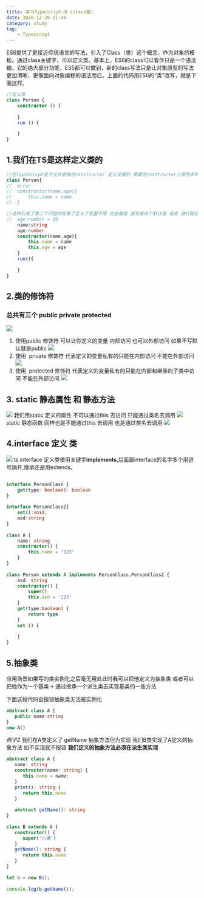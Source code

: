 ```yaml
---
title: 学习Typescript-8 (class类)
date: 2020-12-26 21:45
category: study
tag: 
	- Typescript
---
```

ES6提供了更接近传统语言的写法，引入了Class（类）这个概念，作为对象的模板。通过class关键字，可以定义类。基本上，ES6的class可以看作只是一个语法糖，它的绝大部分功能，ES5都可以做到，新的class写法只是让对象原型的写法更加清晰、更像面向对象编程的语法而已。上面的代码用ES6的“类”改写，就是下面这样。
```ts
//定义类
class Person {
    constructor () {
    
    }
    run () {
        
    }
}
```

## 1.我们在TS是这样定义类的
```ts
//在TypeScript是不允许直接在constructor 定义变量的 需要在constructor上面先声明
class Person{
//	error
//	constructor(name,age){
//		this.name = name
//	}

//这样引发了第二个问题你如果了定义了变量不用 也会报错 通常是给个默认值 或者 进行赋值
//	age:number = 18
	name:string
	age:number
	constructor(name,age){
		this.name = name
		this.age = age
	}
	run(){
		
	}
}
```

## 2.类的修饰符
### 总共有三个 **public private protected**
![](https://img-blog.csdnimg.cn/2eaca794296640b183cdcdddb221ee68.png?x-oss-process=image/watermark,type_d3F5LXplbmhlaQ,shadow_50,text_Q1NETiBAcXExMTk1NTY2MzEz,size_20,color_FFFFFF,t_70,g_se,x_16)
1. 使用public 修饰符 可以让你定义的变量 内部访问 也可以外部访问 如果不写默认就是public
![](https://img-blog.csdnimg.cn/a4a2499d7600474dac78dc9a3af3afa2.png?x-oss-process=image/watermark,type_d3F5LXplbmhlaQ,shadow_50,text_Q1NETiBAcXExMTk1NTY2MzEz,size_20,color_FFFFFF,t_70,g_se,x_16)
2. 使用  private 修饰符 代表定义的变量私有的只能在内部访问 不能在外部访问
![](https://img-blog.csdnimg.cn/d64333f651ec4a799ca665cae11d0d72.png?x-oss-process=image/watermark,type_d3F5LXplbmhlaQ,shadow_50,text_Q1NETiBAcXExMTk1NTY2MzEz,size_20,color_FFFFFF,t_70,g_se,x_16)
3. 使用  protected 修饰符 代表定义的变量私有的只能在内部和继承的子类中访问 不能在外部访问
![](https://img-blog.csdnimg.cn/5ac43616ad77488284bae4205db3f6c8.png?x-oss-process=image/watermark,type_d3F5LXplbmhlaQ,shadow_50,text_Q1NETiBAcXExMTk1NTY2MzEz,size_20,color_FFFFFF,t_70,g_se,x_16)

## 3. static 静态属性 和 静态方法
![](https://img-blog.csdnimg.cn/dd66b961270146ada29a9525d750feeb.png?x-oss-process=image/watermark,type_d3F5LXplbmhlaQ,shadow_50,text_Q1NETiBAcXExMTk1NTY2MzEz,size_20,color_FFFFFF,t_70,g_se,x_16)
我们用static 定义的属性 不可以通过this 去访问 只能通过类名去调用
![](https://img-blog.csdnimg.cn/0e398a1e6ad7452a8d607821e3969bdf.png?x-oss-process=image/watermark,type_d3F5LXplbmhlaQ,shadow_50,text_Q1NETiBAcXExMTk1NTY2MzEz,size_20,color_FFFFFF,t_70,g_se,x_16)
static 静态函数 同样也是不能通过this 去调用 也是通过类名去调用
![](https://img-blog.csdnimg.cn/77712c790646400ba121cb061994a762.png?x-oss-process=image/watermark,type_d3F5LXplbmhlaQ,shadow_50,text_Q1NETiBAcXExMTk1NTY2MzEz,size_20,color_FFFFFF,t_70,g_se,x_16)

## 4.interface 定义 类
![](https://img-blog.csdnimg.cn/fe05924183054a489cf8613feb579be7.png?x-oss-process=image/watermark,type_d3F5LXplbmhlaQ,shadow_50,text_Q1NETiBAcXExMTk1NTY2MzEz,size_20,color_FFFFFF,t_70,g_se,x_16)
ts interface 定义类使用关键字**implements**,后面跟interface的名字多个用逗号隔开,继承还是用extends。
```ts
 
interface PersonClass {
    get(type: boolean): boolean
}
 
interface PersonClass2{
    set():void,
    asd:string
}
 
class A {
    name: string
    constructor() {
        this.name = "123"
    }
}
 
class Person extends A implements PersonClass,PersonClass2 {
    asd: string
    constructor() {
        super()
        this.asd = '123'
    }
    get(type:boolean) {
        return type
    }
    set () {
 
    }
}
```

## 5.抽象类 
应用场景如果写的类实例化之后毫无用处此时我可以把他定义为抽象类
或者可以把他作为一个基类-> 通过继承一个派生类去实现基类的一些方法

下面这段代码会报错抽象类无法被实例化
```ts
abstract class A {
   public name:string  
}
new A()
```

*例子2*
我们在A类定义了 getName 抽象方法但为实现
我们B类实现了A定义的抽象方法 如不实现就不报错 **我们定义的抽象方法必须在派生类实现**
```ts
abstract class A {
   name: string
   constructor(name: string) {
      this.name = name;
   }
   print(): string {
      return this.name
   }
 
   abstract getName(): string
}
 
class B extends A {
   constructor() {
      super('小满')
   }
   getName(): string {
      return this.name
   }
}
 
let b = new B();
 
console.log(b.getName());
```